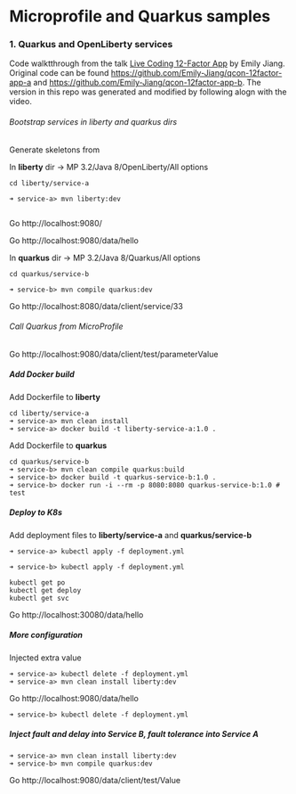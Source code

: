 # Microprofile and Quarkus samples

### 1. Quarkus and OpenLiberty services

Code walktthrough from the talk [Live Coding 12-Factor App](https://www.youtube.com/watch?v=6dLVPFNLboo) by Emily Jiang. Original code can be found https://github.com/Emily-Jiang/qcon-12factor-app-a and https://github.com/Emily-Jiang/qcon-12factor-app-b. The version in this repo was generated and modified by following alogn with the video.

###### Bootstrap services in liberty and quarkus dirs

Generate skeletons from [](start.microprofile.io)

In **liberty** dir -> MP 3.2/Java 8/OpenLiberty/All options

```
cd liberty/service-a

➜ service-a> mvn liberty:dev


```

Go http://localhost:9080/

Go http://localhost:9080/data/hello

In **quarkus** dir -> MP 3.2/Java 8/Quarkus/All options

```
cd quarkus/service-b

➜ service-b> mvn compile quarkus:dev
```

Go http://localhost:8080/data/client/service/33

###### Call Quarkus from MicroProfile

Go http://localhost:9080/data/client/test/parameterValue

##### Add Docker build

Add Dockerfile to **liberty**

```
cd liberty/service-a
➜ service-a> mvn clean install
➜ service-a> docker build -t liberty-service-a:1.0 .
```

Add Dockerfile to **quarkus**

```
cd quarkus/service-b
➜ service-b> mvn clean compile quarkus:build
➜ service-b> docker build -t quarkus-service-b:1.0 .
➜ service-b> docker run -i --rm -p 8080:8080 quarkus-service-b:1.0 # test
```

##### Deploy to K8s

Add deployment files to **liberty/service-a** and **quarkus/service-b**

```
➜ service-a> kubectl apply -f deployment.yml
```

```
➜ service-b> kubectl apply -f deployment.yml
```

```
kubectl get po
kubectl get deploy
kubectl get svc
```

Go http://localhost:30080/data/hello

##### More configuration

Injected extra value

```
➜ service-a> kubectl delete -f deployment.yml
➜ service-a> mvn clean install liberty:dev
```

Go http://localhost:9080/data/hello

```
➜ service-b> kubectl delete -f deployment.yml
```

##### Inject fault and delay into Service B, fault tolerance into Service A

```
➜ service-a> mvn clean install liberty:dev
➜ service-b> mvn compile quarkus:dev
```

Go http://localhost:9080/data/client/test/Value







